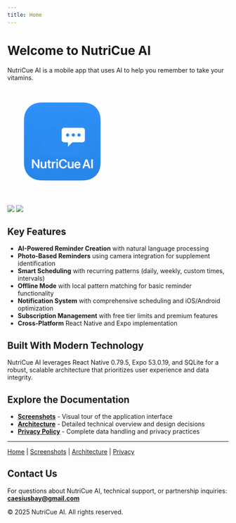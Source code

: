 ```yaml
---
title: Home
---
```


# Welcome to NutriCue AI

NutriCue AI is a mobile app that uses AI to help you remember to take your vitamins.

<img src="images/NutriCue-AI-Icon.png" width="250">

[<img src="https://img.shields.io/badge/App_Store-0D96F6?style=flat&logo=app-store&logoColor=white">](https://apps.apple.com/)
[<img src="https://img.shields.io/badge/Google_Play-414141?style=flat&logo=google-play&logoColor=white">](https://play.google.com/)

## Key Features

- **AI-Powered Reminder Creation** with natural language processing
- **Photo-Based Reminders** using camera integration for supplement identification
- **Smart Scheduling** with recurring patterns (daily, weekly, custom times, intervals)
- **Offline Mode** with local pattern matching for basic reminder functionality
- **Notification System** with comprehensive scheduling and iOS/Android optimization
- **Subscription Management** with free tier limits and premium features
- **Cross-Platform** React Native and Expo implementation

## Built With Modern Technology

NutriCue AI leverages React Native 0.79.5, Expo 53.0.19, and SQLite for a robust, scalable architecture that prioritizes user experience and data integrity.

## Explore the Documentation

- **[Screenshots](screenshots.md)** - Visual tour of the application interface
- **[Architecture](architecture.md)** - Detailed technical overview and design decisions
- **[Privacy Policy](privacy.md)** - Complete data handling and privacy practices

---

[Home](index.md) | [Screenshots](screenshots.md) | [Architecture](architecture.md) | [Privacy](privacy.md)

## Contact Us

For questions about NutriCue AI, technical support, or partnership inquiries:
**caesiusbay@gmail.com**

© 2025 NutriCue AI. All rights reserved.
